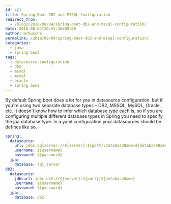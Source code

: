 ```yaml
---
id: 421
title: Spring Boot DB2 and MSSQL Configuration
redirect_from:
  - /blog2/2018/08/04/spring-boot-db2-and-mssql-configuration/
date: 2018-08-04T20:51:36+00:00
author: mrbusche
permalink: /2018/08/04/spring-boot-db2-and-mssql-configuration/
categories:
  - java
  - spring boot
tags:
  - datasource configuration
  - db2
  - mssql
  - mysql
  - oracle
  - spring boot
---
```


By default Spring boot does a lot for you in datasource configuration, but if you're using two separate database types &#8211; DB2, MSSQL, MySQL, Oracle, etc. It doesn't know how to infer which database type each is, so if you are configuring multiple different database types in Spring you need to specify the jpa.database type. In a yaml configuration your datasources should be defines like so.

```yaml
spring:
  datasource:
    url: jdbc:sqlserver://${server}:${port};databaseName=${databaseName}
    username: ${username}
    password: ${password}
  jpa:
    database: sql_server
db2:
  datasource:
    jdbcurl: jdbc:db2://${server}:${port}/${databaseName}
    username: ${username}
    password: ${password}
  jpa:
    database: db2
```

